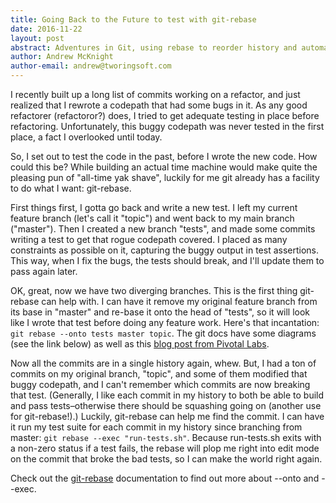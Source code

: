 ```yaml
---
title: Going Back to the Future to test with git-rebase
date: 2016-11-22
layout: post
abstract: Adventures in Git, using rebase to reorder history and automate some testing, too!
author: Andrew McKnight
author-email: andrew@tworingsoft.com
---
```


I recently built up a long list of commits working on a refactor, and just realized that I rewrote a codepath that had some bugs in it. As any good refactorer (refactoror?) does, I tried to get adequate testing in place before refactoring. Unfortunately, this buggy codepath was never tested in the first place, a fact I overlooked until today.

So, I set out to test the code in the past, before I wrote the new code. How could this be? While building an actual time machine would make quite the pleasing pun of "all-time yak shave", luckily for me git already has a facility to do what I want: git-rebase.

First things first, I gotta go back and write a new test. I left my current feature branch (let's call it "topic") and went back to my main branch ("master"). Then I created a new branch "tests", and made some commits writing a test to get that rogue codepath covered. I placed as many constraints as possible on it, capturing the buggy output in test assertions. This way, when I fix the bugs, the tests should break, and I'll update them to pass again later.

OK, great, now we have two diverging branches. This is the first thing git-rebase can help with. I can have it remove my original feature branch from its base in "master" and re-base it onto the head of "tests", so it will look like I wrote that test before doing any feature work. Here's that incantation: `git rebase --onto tests master topic`. The git docs have some diagrams (see the link below) as well as this <a href="https://blog.pivotal.io/labs/labs/git-rebase-onto">blog post from Pivotal Labs</a>.

Now all the commits are in a single history again, whew. But, I had a ton of commits on my original branch, "topic", and some of them modified that buggy codepath, and I can't remember which commits are now breaking that test. (Generally, I like each commit in my history to both be able to build and pass tests–otherwise there should be squashing going on (another use for git-rebase!).) Luckily, git-rebase can help me find the commit. I can have it run my test suite for each commit in my history since branching from master: `git rebase --exec "run-tests.sh"`. Because run-tests.sh exits with a non-zero status if a test fails, the rebase will plop me right into edit mode on the commit that broke the bad tests, so I can make the world right again.

Check out the <a href="https://git-scm.com/docs/git-rebase">git-rebase</a> documentation to find out more about --onto and --exec.